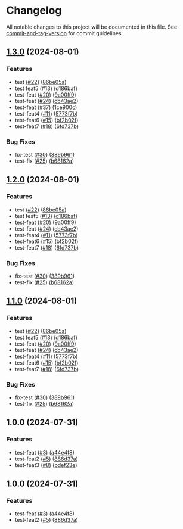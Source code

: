 # Changelog

All notable changes to this project will be documented in this file. See [commit-and-tag-version](https://github.com/absolute-version/commit-and-tag-version) for commit guidelines.

## [1.3.0](https://github.com/wilsonleehk01/test-app/compare/v1.0.0...v1.3.0) (2024-08-01)


### Features

* test ([#22](https://github.com/wilsonleehk01/test-app/issues/22)) ([86be05a](https://github.com/wilsonleehk01/test-app/commit/86be05a395059792376fc1f94d42b3bfe25d3f1c))
* test feat5 ([#13](https://github.com/wilsonleehk01/test-app/issues/13)) ([d186baf](https://github.com/wilsonleehk01/test-app/commit/d186baf1839525dbd9aeb86129ca750aad268271))
* test-feat ([#20](https://github.com/wilsonleehk01/test-app/issues/20)) ([9a00ff9](https://github.com/wilsonleehk01/test-app/commit/9a00ff96692572567983e7b1a71b944e7acb1504))
* test-feat ([#24](https://github.com/wilsonleehk01/test-app/issues/24)) ([cb43ae2](https://github.com/wilsonleehk01/test-app/commit/cb43ae2c98c8ee9881d08836267248280e29d84f))
* test-feat ([#37](https://github.com/wilsonleehk01/test-app/issues/37)) ([1ce900c](https://github.com/wilsonleehk01/test-app/commit/1ce900c20aff86f7c4c9add9cc470b4eb1f57201))
* test-feat4 ([#11](https://github.com/wilsonleehk01/test-app/issues/11)) ([5773f7b](https://github.com/wilsonleehk01/test-app/commit/5773f7ba0df8dbf307af6af93b4c21a3e142dcbf))
* test-feat6 ([#15](https://github.com/wilsonleehk01/test-app/issues/15)) ([bf2b02f](https://github.com/wilsonleehk01/test-app/commit/bf2b02fd52f805ca30848a3968b54e01fe6325da))
* test-feat7 ([#18](https://github.com/wilsonleehk01/test-app/issues/18)) ([6fd737b](https://github.com/wilsonleehk01/test-app/commit/6fd737b3b5754dbbdc9656fb5e0ce97e04564598))


### Bug Fixes

* fix-test ([#30](https://github.com/wilsonleehk01/test-app/issues/30)) ([389b961](https://github.com/wilsonleehk01/test-app/commit/389b961e8357fb5d7d55949a048cad1b4c56019a))
* test-fix ([#25](https://github.com/wilsonleehk01/test-app/issues/25)) ([b68162a](https://github.com/wilsonleehk01/test-app/commit/b68162a953f8ce69aaa52e0591c72a3f9e1883d7))

## [1.2.0](https://github.com/wilsonleehk01/test-app/compare/v1.0.0...v1.2.0) (2024-08-01)


### Features

* test ([#22](https://github.com/wilsonleehk01/test-app/issues/22)) ([86be05a](https://github.com/wilsonleehk01/test-app/commit/86be05a395059792376fc1f94d42b3bfe25d3f1c))
* test feat5 ([#13](https://github.com/wilsonleehk01/test-app/issues/13)) ([d186baf](https://github.com/wilsonleehk01/test-app/commit/d186baf1839525dbd9aeb86129ca750aad268271))
* test-feat ([#20](https://github.com/wilsonleehk01/test-app/issues/20)) ([9a00ff9](https://github.com/wilsonleehk01/test-app/commit/9a00ff96692572567983e7b1a71b944e7acb1504))
* test-feat ([#24](https://github.com/wilsonleehk01/test-app/issues/24)) ([cb43ae2](https://github.com/wilsonleehk01/test-app/commit/cb43ae2c98c8ee9881d08836267248280e29d84f))
* test-feat4 ([#11](https://github.com/wilsonleehk01/test-app/issues/11)) ([5773f7b](https://github.com/wilsonleehk01/test-app/commit/5773f7ba0df8dbf307af6af93b4c21a3e142dcbf))
* test-feat6 ([#15](https://github.com/wilsonleehk01/test-app/issues/15)) ([bf2b02f](https://github.com/wilsonleehk01/test-app/commit/bf2b02fd52f805ca30848a3968b54e01fe6325da))
* test-feat7 ([#18](https://github.com/wilsonleehk01/test-app/issues/18)) ([6fd737b](https://github.com/wilsonleehk01/test-app/commit/6fd737b3b5754dbbdc9656fb5e0ce97e04564598))


### Bug Fixes

* fix-test ([#30](https://github.com/wilsonleehk01/test-app/issues/30)) ([389b961](https://github.com/wilsonleehk01/test-app/commit/389b961e8357fb5d7d55949a048cad1b4c56019a))
* test-fix ([#25](https://github.com/wilsonleehk01/test-app/issues/25)) ([b68162a](https://github.com/wilsonleehk01/test-app/commit/b68162a953f8ce69aaa52e0591c72a3f9e1883d7))

## [1.1.0](https://github.com/wilsonleehk01/test-app/compare/v1.0.0...v1.1.0) (2024-08-01)


### Features

* test ([#22](https://github.com/wilsonleehk01/test-app/issues/22)) ([86be05a](https://github.com/wilsonleehk01/test-app/commit/86be05a395059792376fc1f94d42b3bfe25d3f1c))
* test feat5 ([#13](https://github.com/wilsonleehk01/test-app/issues/13)) ([d186baf](https://github.com/wilsonleehk01/test-app/commit/d186baf1839525dbd9aeb86129ca750aad268271))
* test-feat ([#20](https://github.com/wilsonleehk01/test-app/issues/20)) ([9a00ff9](https://github.com/wilsonleehk01/test-app/commit/9a00ff96692572567983e7b1a71b944e7acb1504))
* test-feat ([#24](https://github.com/wilsonleehk01/test-app/issues/24)) ([cb43ae2](https://github.com/wilsonleehk01/test-app/commit/cb43ae2c98c8ee9881d08836267248280e29d84f))
* test-feat4 ([#11](https://github.com/wilsonleehk01/test-app/issues/11)) ([5773f7b](https://github.com/wilsonleehk01/test-app/commit/5773f7ba0df8dbf307af6af93b4c21a3e142dcbf))
* test-feat6 ([#15](https://github.com/wilsonleehk01/test-app/issues/15)) ([bf2b02f](https://github.com/wilsonleehk01/test-app/commit/bf2b02fd52f805ca30848a3968b54e01fe6325da))
* test-feat7 ([#18](https://github.com/wilsonleehk01/test-app/issues/18)) ([6fd737b](https://github.com/wilsonleehk01/test-app/commit/6fd737b3b5754dbbdc9656fb5e0ce97e04564598))


### Bug Fixes

* fix-test ([#30](https://github.com/wilsonleehk01/test-app/issues/30)) ([389b961](https://github.com/wilsonleehk01/test-app/commit/389b961e8357fb5d7d55949a048cad1b4c56019a))
* test-fix ([#25](https://github.com/wilsonleehk01/test-app/issues/25)) ([b68162a](https://github.com/wilsonleehk01/test-app/commit/b68162a953f8ce69aaa52e0591c72a3f9e1883d7))

## 1.0.0 (2024-07-31)


### Features

* test-feat ([#3](https://github.com/wilsonleehk01/test-app/issues/3)) ([a44e4f8](https://github.com/wilsonleehk01/test-app/commit/a44e4f820822bc4268dae64b9a947ff3f690897f))
* test-feat2 ([#5](https://github.com/wilsonleehk01/test-app/issues/5)) ([886d37a](https://github.com/wilsonleehk01/test-app/commit/886d37a985b453081e0b065afe60da1b145b74b9))
* test-feat3 ([#8](https://github.com/wilsonleehk01/test-app/issues/8)) ([bdef23e](https://github.com/wilsonleehk01/test-app/commit/bdef23e48a6051a6f1291d77c87495f33b0aa407))

## 1.0.0 (2024-07-31)


### Features

* test-feat ([#3](https://github.com/wilsonleehk01/test-app/issues/3)) ([a44e4f8](https://github.com/wilsonleehk01/test-app/commit/a44e4f820822bc4268dae64b9a947ff3f690897f))
* test-feat2 ([#5](https://github.com/wilsonleehk01/test-app/issues/5)) ([886d37a](https://github.com/wilsonleehk01/test-app/commit/886d37a985b453081e0b065afe60da1b145b74b9))

